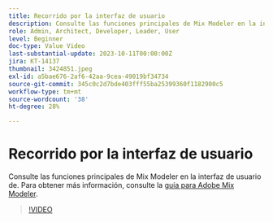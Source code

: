 ```yaml
---
title: Recorrido por la interfaz de usuario
description: Consulte las funciones principales de Mix Modeler en la interfaz de usuario.
role: Admin, Architect, Developer, Leader, User
level: Beginner
doc-type: Value Video
last-substantial-update: 2023-10-11T00:00:00Z
jira: KT-14137
thumbnail: 3424851.jpeg
exl-id: a5bae676-2af6-42aa-9cea-49019bf34734
source-git-commit: 345c0c2d7bde403fff55ba25399360f1182900c5
workflow-type: tm+mt
source-wordcount: '38'
ht-degree: 28%

---
```


# Recorrido por la interfaz de usuario

Consulte las funciones principales de Mix Modeler en la interfaz de usuario de. Para obtener más información, consulte la [guía para Adobe Mix Modeler](https://experienceleague.adobe.com/es/docs/mix-modeler/using/get-started/workflow).

>[!VIDEO](https://video.tv.adobe.com/v/3452385?learn=on&enablevpops&captions=spa)
